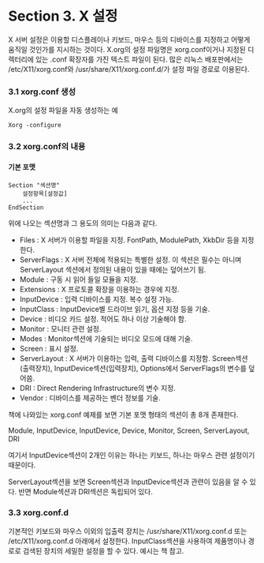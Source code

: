 # Section 3. X 설정

X 서버 설정은 이용할 디스플레이나 키보드, 마우스 등의 디바이스를 지정하고 어떻게 움직일 것인가를 지시하는 것이다. X.org의 설정 파일명은 xorg.conf이거나 지정된 디렉터리에 있는 .conf 확장자를 가진 텍스트 파일이 된다. 많은 리눅스 배포판에서는 /etc/X11/xorg.conf와 /usr/share/X11/xorg.conf.d/가 설정 파일 경로로 이용된다.

### 3.1 xorg.conf 생성

X.org의 설정 파일을 자동 생성하는 예

```
Xorg -configure
```

### 3.2 xorg.conf의 내용

#### 기본 포맷

```
Section "섹션명"
    설정항목[설정값]
    ...
EndSection
```

위에 나오는 섹션명과 그 용도의 의미는 다음과 같다.

* Files : X 서버가 이용할 파일을 지정. FontPath, ModulePath, XkbDir 등을 지정한다.
* ServerFlags : X 서버 전체에 적용되는 특별한 설정. 이 섹션은 필수는 아니며 ServerLayout 섹션에서 정의된 내용이 있을 때에는 덮어쓰기 됨.
* Module : 구동 시 읽어 들일 모듈을 지정.
* Extensions : X 프로토콜 확장을 이용하는 경우에 지정.
* InputDevice : 입력 디바이스를 지정. 복수 설정 가능.
* InputClass : InputDevice별 드라이브 읽기, 옵션 지정 등을 기술.
* Device : 비디오 카드 설정. 적어도 하나 이상 기술해야 함.
* Monitor : 모니터 관련 설정.
* Modes : Monitor섹션에 기술되는 비디오 모드에 대해 기술.
* Screen : 표시 설정.
* ServerLayout : X 서버가 이용하는 입력, 출력 디바이스를 지정함. Screen섹션\(출력장치\), InputDevice섹션\(입력장치\), Options에서 ServerFlags의 변수를 덮어씀.
* DRI : Direct Rendering Infrastructure의 변수 지정.
* Vendor : 디바이스를 제공하는 벤더 정보를 기술.

책에 나와있는 xorg.conf 예제를 보면 기본 포맷 형태의 섹션이 총 8개 존재한다.

Module, InputDevice, InputDevice, Device, Monitor, Screen, ServerLayout, DRI

여기서 InputDevice섹션이 2개인 이유는 하나는 키보드, 하나는 마우스 관련 설정이기 때문이다.

ServerLayout섹션을 보면 Screen섹션과 InputDevice섹션과 관련이 있음을 알 수 있다. 반면 Module섹션과 DRI섹션은 독립되어 있다.

### 3.3 xorg.conf.d

기본적인 키보드와 마우스 이외의 입출력 장치는 /usr/share/X11/xorg.conf.d 또는 /etc/X11/xorg.conf.d 아래에서 설정한다. InputClass섹션을 사용하여 제품명이나 경로로 검색된 장치의 세밀한 설정을 할 수 있다. 예시는 책 참고.

